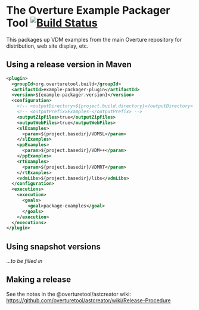 # The Overture Example Packager Tool [![Build Status](https://travis-ci.org/overturetool/example-packager.png?branch=master)](https://travis-ci.org/overturetool/example-packager)

This packages up VDM examples from the main Overture repository for distribution, web site display, etc.

## Using a release version in Maven

~~~xml
<plugin>
  <groupId>org.overturetool.build</groupId>
  <artifactId>example-packager-plugin</artifactId>
  <version>${example-packager.version}</version>
  <configuration>
    <!-- <outputDirectory>${project.build.directory}</outputDirectory> -->
    <!-- <outputPrefix>Examples-</outputPrefix> -->
    <outputZipFiles>true</outputZipFiles>
    <outputWebFiles>true</outputWebFiles>
    <slExamples>
      <param>${project.basedir}/VDMSL</param>
    </slExamples>
    <ppExamples>
      <param>${project.basedir}/VDM++</param>
    </ppExamples>
    <rtExamples>
      <param>${project.basedir}/VDMRT</param>
    </rtExamples>
    <vdmLibs>${project.basedir}/libs</vdmLibs>
  </configuration>
  <executions>
    <execution>
      <goals>
        <goal>package-examples</goal>
      </goals>
    </execution>
  </executions>
</plugin>
~~~

## Using snapshot versions

..._to be filled in_

## Making a release

See the notes in the @overturetool/astcreator wiki: https://github.com/overturetool/astcreator/wiki/Release-Procedure
